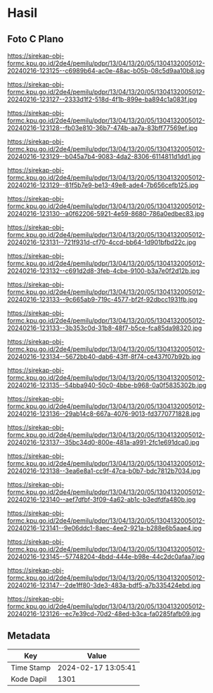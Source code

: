 # Hasil

## Foto C Plano

https://sirekap-obj-formc.kpu.go.id/2de4/pemilu/pdpr/13/04/13/20/05/1304132005012-20240216-123125--c6989b64-ac0e-48ac-b05b-08c5d9aa10b8.jpg

https://sirekap-obj-formc.kpu.go.id/2de4/pemilu/pdpr/13/04/13/20/05/1304132005012-20240216-123127--2333d1f2-518d-4f1b-899e-ba894c1a083f.jpg

https://sirekap-obj-formc.kpu.go.id/2de4/pemilu/pdpr/13/04/13/20/05/1304132005012-20240216-123128--fb03e810-36b7-474b-aa7a-83bff77569ef.jpg

https://sirekap-obj-formc.kpu.go.id/2de4/pemilu/pdpr/13/04/13/20/05/1304132005012-20240216-123129--b045a7b4-9083-4da2-8306-6114811d1dd1.jpg

https://sirekap-obj-formc.kpu.go.id/2de4/pemilu/pdpr/13/04/13/20/05/1304132005012-20240216-123129--81f5b7e9-be13-49e8-ade4-7b656cefb125.jpg

https://sirekap-obj-formc.kpu.go.id/2de4/pemilu/pdpr/13/04/13/20/05/1304132005012-20240216-123130--a0f62206-5921-4e59-8680-786a0edbec83.jpg

https://sirekap-obj-formc.kpu.go.id/2de4/pemilu/pdpr/13/04/13/20/05/1304132005012-20240216-123131--721f931d-cf70-4ccd-bb64-1d901bfbd22c.jpg

https://sirekap-obj-formc.kpu.go.id/2de4/pemilu/pdpr/13/04/13/20/05/1304132005012-20240216-123132--c691d2d8-3feb-4cbe-9100-b3a7e0f2d12b.jpg

https://sirekap-obj-formc.kpu.go.id/2de4/pemilu/pdpr/13/04/13/20/05/1304132005012-20240216-123133--9c665ab9-719c-4577-bf2f-92dbcc1931fb.jpg

https://sirekap-obj-formc.kpu.go.id/2de4/pemilu/pdpr/13/04/13/20/05/1304132005012-20240216-123133--3b353c0d-31b8-48f7-b5ce-fca85da98320.jpg

https://sirekap-obj-formc.kpu.go.id/2de4/pemilu/pdpr/13/04/13/20/05/1304132005012-20240216-123134--5672bb40-dab6-43ff-8f74-ce437f07b92b.jpg

https://sirekap-obj-formc.kpu.go.id/2de4/pemilu/pdpr/13/04/13/20/05/1304132005012-20240216-123135--54bba940-50c0-4bbe-b968-0a0f5835302b.jpg

https://sirekap-obj-formc.kpu.go.id/2de4/pemilu/pdpr/13/04/13/20/05/1304132005012-20240216-123136--29ab14c8-667a-4076-9013-fd3770771828.jpg

https://sirekap-obj-formc.kpu.go.id/2de4/pemilu/pdpr/13/04/13/20/05/1304132005012-20240216-123137--35bc34d0-800e-481a-a991-2fc1e691dca0.jpg

https://sirekap-obj-formc.kpu.go.id/2de4/pemilu/pdpr/13/04/13/20/05/1304132005012-20240216-123138--3ea6e8a1-cc9f-47ca-b0b7-bdc7812b7034.jpg

https://sirekap-obj-formc.kpu.go.id/2de4/pemilu/pdpr/13/04/13/20/05/1304132005012-20240216-123140--aef7dfbf-3f09-4a62-ab1c-b3edfdfa480b.jpg

https://sirekap-obj-formc.kpu.go.id/2de4/pemilu/pdpr/13/04/13/20/05/1304132005012-20240216-123141--9e06ddc1-8aec-4ee2-921a-b288e6b5aae4.jpg

https://sirekap-obj-formc.kpu.go.id/2de4/pemilu/pdpr/13/04/13/20/05/1304132005012-20240216-123145--57748204-4bdd-444e-b98e-44c2dc0afaa7.jpg

https://sirekap-obj-formc.kpu.go.id/2de4/pemilu/pdpr/13/04/13/20/05/1304132005012-20240216-123147--2de1ff80-3de3-483a-bdf5-a7b335424ebd.jpg

https://sirekap-obj-formc.kpu.go.id/2de4/pemilu/pdpr/13/04/13/20/05/1304132005012-20240216-123126--ec7e39cd-70d2-48ed-b3ca-fa0285fafb09.jpg


## Metadata

| Key        | Value               |
| ---------- | ------------------- |
| Time Stamp | 2024-02-17 13:05:41 |
| Kode Dapil | 1301                |



